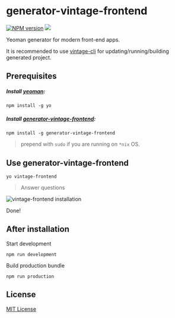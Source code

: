 # generator-vintage-frontend

[![NPM version][npm-image]][npm-url]
![][license-url]

Yeoman generator for modern front-end apps.

It is recommended to use [vintage-cli](https://github.com/vintage-web-production/vintage-cli/) for updating/running/building generated project.

## Prerequisites ##

##### Install [yeoman](http://yeoman.io/):
`npm install -g yo`

##### Install [generator-vintage-frontend](https://www.npmjs.com/package/generator-vintage-frontend):
`npm install -g generator-vintage-frontend`

> prepend with `sudo` if you are running on `*nix` OS.

## Use generator-vintage-frontend ##

`yo vintage-frontend`

> Answer questions

![vintage-frontend installation](http://i.imgur.com/otj25Xa.jpg "vintage-frontend questions")

Done!

## After installation ##

Start development

```
npm run development
```

Build production bundle

```
npm run production
```

## License ##

[MIT License](https://github.com/Vintage-web-production/generator-vintage-frontend/blob/master/LICENSE)

[npm-url]: https://www.npmjs.com/package/generator-vintage-frontend
[npm-image]: https://badge.fury.io/js/generator-vintage-frontend.svg
[license-url]: https://img.shields.io/npm/l/express.svg